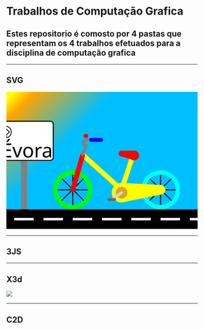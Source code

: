 # **Trabalhos de Computação Grafica**
## Estes repositorio é comosto por 4 pastas que representam os 4 trabalhos efetuados para a disciplina de computação grafica
---
## **SVG**
[<img src="SVG/midea/imagem.svg" />](SVG/index.html)  

---
## **3JS**
<html>
	<head>
		<title>48402-3JS</title>
		<meta charset="utf-8">
        <script type='application/javascript' src='3JS/lib/threejs/three.min.js'> </script>
        <script type='application/javascript' src='3JS/lib/threejs/OrbitControls.js'> </script>
	</head>
	<body>
        <!--<h1>Trabalho de 48402 - 3JS</h1>-->
        <script type='application/javascript' src='3JS/js/text.js'> </script>
	</body>
</html>
  

---
## **X3d**
[<img src="X3D/midea/imagem.x3d" />](X3D/index.html)  

---
## **C2D**  
<html>
<head>
    <meta charset="utf-8" />
    <title>48402 - C2D</title>
    <script type='application/javascript' src='C2D/js/bombeiro.js'> </script>
    <script type='application/javascript' src='C2D/js/lava.js'> </script>
</head>
<body>
    <div id="terminal"></div><br>
    <canvas  id="canvas" >
        <script >main();</script>
    </canvas>
   
</body>
</html>
   


